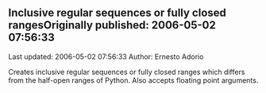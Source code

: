 ## Inclusive regular sequences or fully closed rangesOriginally published: 2006-05-02 07:56:33 
Last updated: 2006-05-02 07:56:33 
Author: Ernesto Adorio 
 
Creates inclusive regular sequences or fully closed ranges which differs from the half-open ranges of Python. Also accepts floating point arguments.